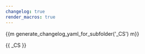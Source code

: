 ```yaml
---
changelog: true
render_macros: true
---
```


{{m generate_changelog_yaml_for_subfolder('_CS') m}}

{{ _CS }}
